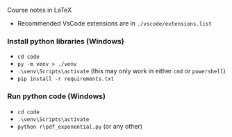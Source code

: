 Course notes in LaTeX

- Recommended VsCode extensions are in `./vscode/extensions.list`

### Install python libraries (Windows)
- `cd code` 
- `py -m venv > ./venv`
- `.\venv\Scripts\activate` (this may only work in either `cmd` or `powershell`)
- `pip install -r requirements.txt`

### Run python code (Windows)
- `cd code` 
- `.\venv\Scripts\activate`
- `python r\pdf_exponential.py` (or any other)
